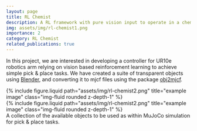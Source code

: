 ```yaml
---
layout: page
title: RL Chemist
description: A RL framework with pure vision input to operate in a chemistry lab
img: assets/img/rl-chemist1.png
importance: 2
category: RL Chemist
related_publications: true
---
```


In this project, we are interested in developing a controller for UR10e robotics arm relying on vision based reinforcement learning to achieve simple pick & place tasks. We have created a suite of transparent objects using [Blender](https://www.blender.org/), and converting it to mjcf files using the package [obj2mjcf](https://github.com/kevinzakka/obj2mjcf/tree/main).



<div class="row justify-content-center">
    <div class="col-4 mt-3 mt-md-0">
        {% include figure.liquid path="assets/img/rl-chemist2.png" title="example image" class="img-fluid rounded z-depth-1" %}
    </div>
    <div class="col-4 mt-3 mt-md-0">
        {% include figure.liquid path="assets/img/rl-chemist2.png" title="example image" class="img-fluid rounded z-depth-1" %}
    </div>
</div>
<div class="caption">
    A collection of the available objects to be used as within MuJoCo simulation for pick & place tasks. 
</div>
